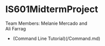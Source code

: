 # IS601MidtermProject

Team Members:
Melanie Mercado and  
Ali Farrag


* (Command Line Tutorial)(/Command.md)
